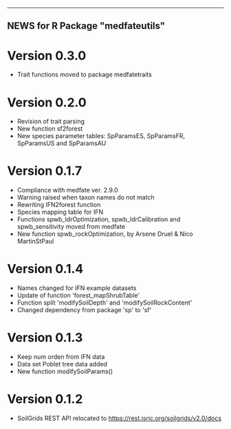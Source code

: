 -----------------------------------
 NEWS for R Package "medfateutils"
-----------------------------------

# Version 0.3.0
- Trait functions moved to package medfatetraits

# Version 0.2.0
- Revision of trait parsing
- New function sf2forest
- New species parameter tables: SpParamsES, SpParamsFR, SpParamsUS and SpParamsAU

# Version 0.1.7
- Compliance with medfate ver. 2.9.0
- Warning raised when taxon names do not match
- Rewriting IFN2forest function
- Species mapping table for IFN
- Functions spwb_ldrOptimization, spwb_ldrCalibration and spwb_sensitivity moved from medfate
- New function spwb_rockOptimization, by Arsene Druel & Nico MartinStPaul

# Version 0.1.4
- Names changed for IFN example datasets
- Update of function 'forest_mapShrubTable'
- Function split 'modifySoilDepth' and 'modifySoilRockContent'
- Changed dependency from package 'sp' to 'sf'

# Version 0.1.3
- Keep num orden from IFN data
- Data set Poblet tree data added
- New function modifySoilParams()

# Version 0.1.2
- SoilGrids REST API relocated to https://rest.isric.org/soilgrids/v2.0/docs

